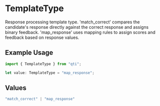# TemplateType

Response processing template type. 'match_correct' compares the candidate's response directly against the correct response and assigns binary feedback. 'map_response' uses mapping rules to assign scores and feedback based on response values.

## Example Usage

```typescript
import { TemplateType } from "qti";

let value: TemplateType = "map_response";
```

## Values

```typescript
"match_correct" | "map_response"
```